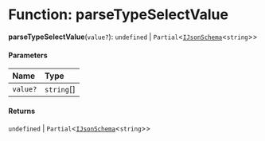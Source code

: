 # Function: parseTypeSelectValue

**parseTypeSelectValue**(`value?`): `undefined` | `Partial`<[`IJsonSchema`](/auto-docs/form-materials/interfaces/IJsonSchema.md)<`string`>>

#### Parameters

| Name | Type |
| :------ | :------ |
| `value?` | `string`\[] |

#### Returns

`undefined` | `Partial`<[`IJsonSchema`](/auto-docs/form-materials/interfaces/IJsonSchema.md)<`string`>>
